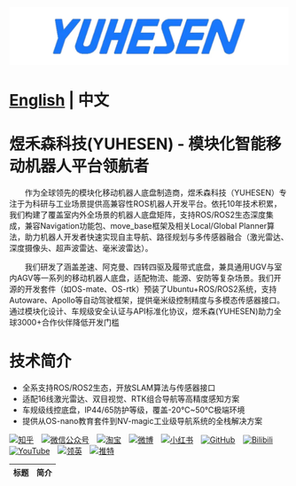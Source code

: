 [![](YUHESEN-logo.png)]()




# [English](README.md) | 中文

# 煜禾森科技(YUHESEN) - 模块化智能移动机器人平台领航者​
&emsp;&emsp;作为全球领先的模块化移动机器人底盘制造商，煜禾森科技（YUHESEN）专注于为科研与工业场景提供高兼容性ROS机器人开发平台。依托10年技术积累，我们构建了覆盖室内外全场景的机器人底盘矩阵，支持ROS/ROS2生态深度集成，兼容Navigation功能包、move_base框架及相关Local/Global Planner算法，助力机器人开发者快速实现自主导航、路径规划与多传感器融合（激光雷达、深度摄像头、超声波雷达、毫米波雷达）。

&emsp;&emsp;我们研发了涵盖差速、阿克曼、四转四驱及履带式底盘，兼具通用UGV与室内AGV等一系列的移动机器人底盘，适配物流、能源、安防等复杂场景。我们开源的开发套件（如OS-mate、OS-rtk）预装了Ubuntu+ROS/ROS2系统，支持Autoware、Apollo等自动驾驶框架，提供毫米级控制精度与多模态传感器接口。通过模块化设计、车规级安全认证与API标准化协议，煜禾森(YUHESEN)助力全球3000+合作伙伴降低开发门槛

# 技术简介​
- 全系支持ROS/ROS2生态，开放SLAM算法与传感器接口
- 适配16线激光雷达、双目视觉、RTK组合导航等高精度感知方案
- 车规级线控底盘，IP44/65防护等级，覆盖-20℃~50℃极端环境
- 提供从OS-nano教育套件到NV-magic工业级导航系统的全栈解决方案

[![知乎](https://img.shields.io/badge/知乎-white?logo=zhihu)](https://www.zhihu.com/org/yu-he-sen-ke-ji-6)&emsp;[![微信公众号](https://img.shields.io/badge/微信公众号-white?logo=wechat)](https://mp.weixin.qq.com/s/hZcUPS8-Q1ZABMVU-ZC3xw)&emsp;[![淘宝](https://img.shields.io/badge/淘宝-white?logo=taobao)](https://shop114490350.taobao.com/?spm=a21n57.shop_search.0.0.1bbd5914Aa6fu4)&emsp;[![微博](https://img.shields.io/badge/微博-white?logo=weibo)](https://weibo.com/yuhesen)&emsp;[![小红书](https://img.shields.io/badge/小红书-white?logo=xiaohongshu)](https://www.xiaohongshu.com/user/profile/64df2dd60000000001006fbd?xsec_token=ABwTKfplMvrg81NPv3536eEos34GmaYo40tGkkEXtr_RM%3D&xsec_source=pc_search)&emsp;[![GitHub](https://img.shields.io/badge/GitHub-grey?logo=github)](https://github.com/YUHESEN-Robot)&emsp;[![Bilibili](https://img.shields.io/badge/Bilibili-grey?logo=bilibili)](https://space.bilibili.com/607867386?spm_id_from=333.337.search-card.all.click)&emsp;[![YouTube](https://img.shields.io/badge/YouTube-red?logo=YouTube)](https://www.youtube.com/@shenzhenyuhesenrobitics6477)&emsp;[![领英](https://img.shields.io/badge/领英-blue?logo=linkedin)](暂无)&emsp;[![推特](https://img.shields.io/badge/推特-blue?logo=X)](暂无)

|标题                    |简介                    |
|-----------------------|------------------------|
